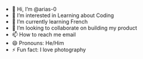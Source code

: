 - 👋 Hi, I’m @arias-0
- 👀 I’m interested in Learning about Coding
- 🌱 I’m currently learning French
- 💞️ I’m looking to collaborate on building my product
- 📫 How to reach me email
- 😄 Pronouns: He/Him
- ⚡ Fun fact: I love photography

<!---
arias-0/arias-0 is a ✨ special ✨ repository because its `README.md` (this file) appears on your GitHub profile.
You can click the Preview link to take a look at your changes.
--->
